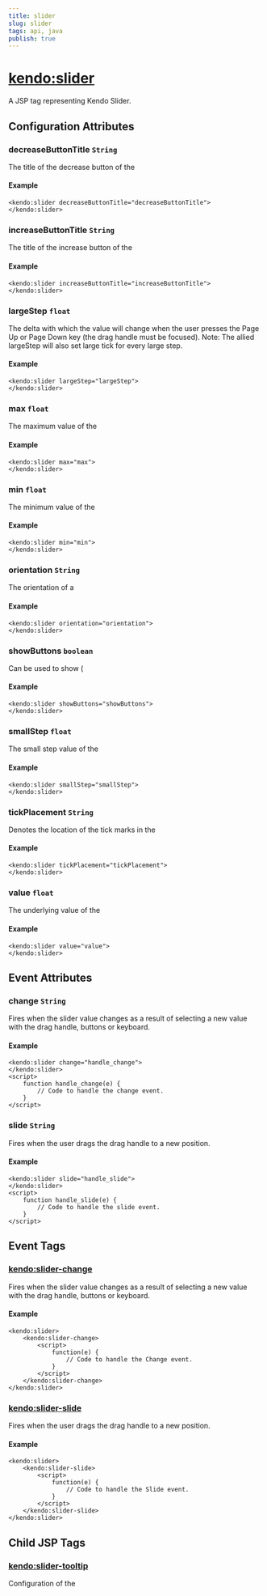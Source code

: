 ```yaml
---
title: slider
slug: slider
tags: api, java
publish: true
---
```


# <kendo:slider>
A JSP tag representing Kendo Slider.

## Configuration Attributes


### decreaseButtonTitle `String`

The title of the decrease button of the

#### Example
    <kendo:slider decreaseButtonTitle="decreaseButtonTitle">
    </kendo:slider>
    

### increaseButtonTitle `String`

The title of the increase button of the

#### Example
    <kendo:slider increaseButtonTitle="increaseButtonTitle">
    </kendo:slider>
    

### largeStep `float`

The delta with which the value will change when the user presses the Page Up or Page Down key (the drag
handle must be focused). Note: The allied largeStep will also set large tick for every large step.

#### Example
    <kendo:slider largeStep="largeStep">
    </kendo:slider>
    

### max `float`

The maximum value of the

#### Example
    <kendo:slider max="max">
    </kendo:slider>
    

### min `float`

The minimum value of the

#### Example
    <kendo:slider min="min">
    </kendo:slider>
    

### orientation `String`

The orientation of a

#### Example
    <kendo:slider orientation="orientation">
    </kendo:slider>
    

### showButtons `boolean`

Can be used to show (

#### Example
    <kendo:slider showButtons="showButtons">
    </kendo:slider>
    

### smallStep `float`

The small step value of the

#### Example
    <kendo:slider smallStep="smallStep">
    </kendo:slider>
    

### tickPlacement `String`

Denotes the location of the tick marks in the

#### Example
    <kendo:slider tickPlacement="tickPlacement">
    </kendo:slider>
    

### value `float`

The underlying value of the

#### Example
    <kendo:slider value="value">
    </kendo:slider>
    

## Event Attributes

### change `String`

Fires when the slider value changes as a result of selecting a new value with the drag handle, buttons or keyboard.

#### Example
    <kendo:slider change="handle_change">
    </kendo:slider>
    <script>
        function handle_change(e) {
            // Code to handle the change event.
        }
    </script>

### slide `String`

Fires when the user drags the drag handle to a new position.

#### Example
    <kendo:slider slide="handle_slide">
    </kendo:slider>
    <script>
        function handle_slide(e) {
            // Code to handle the slide event.
        }
    </script>


## Event Tags
 
### <kendo:slider-change>

Fires when the slider value changes as a result of selecting a new value with the drag handle, buttons or keyboard.

#### Example
    <kendo:slider>
        <kendo:slider-change>
            <script>
                function(e) {
                    // Code to handle the Change event.
                }
            </script>
        </kendo:slider-change>
    </kendo:slider>
 
### <kendo:slider-slide>

Fires when the user drags the drag handle to a new position.

#### Example
    <kendo:slider>
        <kendo:slider-slide>
            <script>
                function(e) {
                    // Code to handle the Slide event.
                }
            </script>
        </kendo:slider-slide>
    </kendo:slider>
 

## Child JSP Tags

### [<kendo:slider-tooltip>](/api/wrappers/jsp/slider/tooltip)

Configuration of the
   
